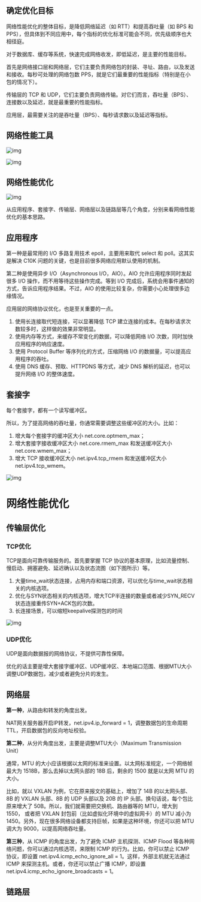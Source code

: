 ## 确定优化目标

网络性能优化的整体目标，是降低网络延迟（如 RTT）和提高吞吐量（如 BPS 和 PPS），但具体到不同应用中，每个指标的优化标准可能会不同，优先级顺序也大相径庭。

对于数据库、缓存等系统，快速完成网络收发，即低延迟，是主要的性能目标。

首先是网络接口层和网络层，它们主要负责网络包的封装、寻址、路由，以及发送和接收。每秒可处理的网络包数 PPS，就是它们最重要的性能指标（特别是在小包的情况下）。

传输层的 TCP 和 UDP，它们主要负责网络传输。对它们而言，吞吐量（BPS）、连接数以及延迟，就是最重要的性能指标。

应用层，最需要关注的是吞吐量（BPS）、每秒请求数以及延迟等指标。

## 网络性能工具

![img](https://static001.geekbang.org/resource/image/a1/3b/a1eb07e281e5795be83c11d7255c543b.png)

![img](https://static001.geekbang.org/resource/image/0d/a0/0d87b39b89a1b7f325fc5477c0182ea0.png)

## 网络性能优化

![img](https://static001.geekbang.org/resource/image/a1/3f/a118911721f9b67ce9c83de15666753f.png)

从应用程序、套接字、传输层、网络层以及链路层等几个角度，分别来看网络性能优化的基本思路。

## 应用程序

第一种是最常用的 I/O 多路复用技术 epoll，主要用来取代 select 和 poll。这其实是解决 C10K 问题的关键，也是目前很多网络应用默认使用的机制。

第二种是使用异步 I/O（Asynchronous I/O，AIO）。AIO 允许应用程序同时发起很多 I/O 操作，而不用等待这些操作完成。等到 I/O 完成后，系统会用事件通知的方式，告诉应用程序结果。不过，AIO 的使用比较复杂，你需要小心处理很多边缘情况。

应用层的网络协议优化，也是至关重要的一点。

1. 使用长连接取代短连接，可以显著降低 TCP 建立连接的成本。在每秒请求次数较多时，这样做的效果非常明显。
2. 使用内存等方式，来缓存不常变化的数据，可以降低网络 I/O 次数，同时加快应用程序的响应速度。
3. 使用 Protocol Buffer 等序列化的方式，压缩网络 I/O 的数据量，可以提高应用程序的吞吐。
4. 使用 DNS 缓存、预取、HTTPDNS 等方式，减少 DNS 解析的延迟，也可以提升网络 I/O 的整体速度。

## 套接字

每个套接字，都有一个读写缓冲区。

所以，为了提高网络的吞吐量，你通常需要调整这些缓冲区的大小。比如：

1. 增大每个套接字的缓冲区大小 net.core.optmem_max；
2. 增大套接字接收缓冲区大小 net.core.rmem_max 和发送缓冲区大小 net.core.wmem_max；
3. 增大 TCP 接收缓冲区大小 net.ipv4.tcp_rmem 和发送缓冲区大小 net.ipv4.tcp_wmem。

![img](https://static001.geekbang.org/resource/image/5f/f0/5f2d4957663dd8bf3410da8180ab18f0.png)



# 网络性能优化

## 传输层优化

### TCP优化

TCP是面向可靠传输服务的。首先要掌握 TCP 协议的基本原理，比如流量控制、慢启动、拥塞避免、延迟确认以及状态流图（如下图所示）等。

1. 大量time_wait状态连接，占用内存和端口资源，可以优化与time_wait状态相关的内核选项。
2. 优化与SYN状态相关的内核选项，增大TCP半连接的数量或者减少SYN_RECV状态连接重传SYN+ACK包的次数。
3. 长连接场景，可以缩短keepalive探测包的时间

![img](https://static001.geekbang.org/resource/image/b0/e0/b07ea76a8737ed93395736795ede44e0.png)

### UDP优化

UDP是面向数据报的网络协议，不提供可靠性保障。

优化的话主要是增大套接字缓冲区、UDP缓冲区、本地端口范围、根据MTU大小调整UDP数据包，减少或者避免分片的发生。

## 网络层

**第一种**，从路由和转发的角度出发。

NAT网关服务器开启IP转发，net.ipv4.ip_forward = 1，调整数据包的生命周期TTL，开启数据包的反向地址校验。

**第二种**，从分片角度出发，主要是调整MTU大小（Maximum Transmission Unit）

通常，MTU 的大小应该根据以太网的标准来设置。以太网标准规定，一个网络帧最大为 1518B，那么去掉以太网头部的 18B 后，剩余的 1500 就是以太网 MTU 的大小。

比如，就以 VXLAN 为例，它在原来报文的基础上，增加了 14B 的以太网头部、 8B 的 VXLAN 头部、8B 的 UDP 头部以及 20B 的 IP 头部。换句话说，每个包比原来增大了 50B。所以，我们就需要把交换机、路由器等的 MTU，增大到 1550， 或者把 VXLAN 封包前（比如虚拟化环境中的虚拟网卡）的 MTU 减小为 1450。另外，现在很多网络设备都支持巨帧，如果是这种环境，你还可以把 MTU 调大为 9000，以提高网络吞吐量。

**第三种**，从 ICMP 的角度出发，为了避免 ICMP 主机探测、ICMP Flood 等各种网络问题，你可以通过内核选项，来限制 ICMP 的行为。比如，你可以禁止 ICMP 协议，即设置 net.ipv4.icmp_echo_ignore_all = 1。这样，外部主机就无法通过 ICMP 来探测主机。或者，你还可以禁止广播 ICMP，即设置 net.ipv4.icmp_echo_ignore_broadcasts = 1。

## 链路层

